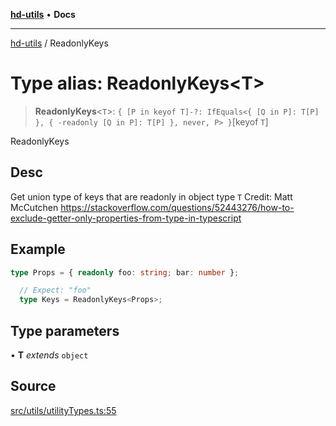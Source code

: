 [**hd-utils**](../README.md) • **Docs**

***

[hd-utils](../globals.md) / ReadonlyKeys

# Type alias: ReadonlyKeys\<T\>

> **ReadonlyKeys**\<`T`\>: `{ [P in keyof T]-?: IfEquals<{ [Q in P]: T[P] }, { -readonly [Q in P]: T[P] }, never, P> }`\[keyof `T`\]

ReadonlyKeys

## Desc

Get union type of keys that are readonly in object type `T`
Credit: Matt McCutchen
https://stackoverflow.com/questions/52443276/how-to-exclude-getter-only-properties-from-type-in-typescript

## Example

```ts
type Props = { readonly foo: string; bar: number };

  // Expect: "foo"
  type Keys = ReadonlyKeys<Props>;
```

## Type parameters

• **T** *extends* `object`

## Source

[src/utils/utilityTypes.ts:55](https://github.com/AhmadHddad/h-utils/blob/5c76ff5de068cee019fc632d9da2e395721bb48f/src/utils/utilityTypes.ts#L55)

